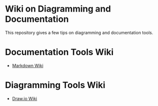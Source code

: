 # Wiki on Diagramming and Documentation
This repository gives a few tips on diagramming and documentation tools.

# Documentation Tools Wiki
* [Markdown Wiki](https://github.com/git-vp/drawing-documentation-wiki/blob/main/markdown-wiki)

# Diagramming Tools Wiki
* [Draw.io Wiki](https://github.com/git-vp/drawing-documentation-wiki/blob/main/draw-io-wiki)
  
